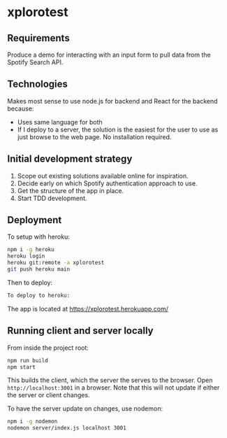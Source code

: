 # xplorotest

## Requirements

Produce a demo for interacting with an input form to pull data from the Spotify Search API.

## Technologies

Makes most sense to use node.js for backend and React for the backend because:
 - Uses same language for both
 - If I deploy to a server, the solution is the easiest for the user to use as just browse to the web page. No installation required.

## Initial development strategy

 1. Scope out existing solutions available online for inspiration.
 1. Decide early on which Spotify authentication approach to use.
 1. Get the structure of the app in place.
 1. Start TDD development.

## Deployment

To setup with heroku:
```bash
npm i -g heroku
heroku login
heroku git:remote -a xplorotest
git push heroku main
```

Then to deploy:
```bash
To deploy to heroku:
```

The app is located at https://xplorotest.herokuapp.com/

## Running client and server locally

From inside the project root:
```bash
npm run build
npm start
```

This builds the client, which the server the serves to the browser. Open `http://localhost:3001` in a browser. Note that this will not update if either the server or client changes.

To have the server update on changes, use nodemon:
```bash
npm i -g nodemon
nodemon server/index.js localhost 3001
```
